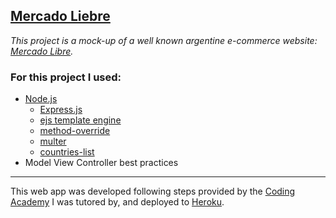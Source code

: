 [Mercado Liebre](https://mercado-liebre-smg.herokuapp.com/)
---

_This project is a mock-up of a well known argentine e-commerce website: [Mercado Libre](https://www.mercadolibre.com.ar/)._


<h3>For this project I used:</h3>  

- [Node.js](https://nodejs.org)  
    - [Express.js](https://expressjs.com/)
    - [ejs template engine](https://ejs.co/)
    - [method-override](https://www.npmjs.com/package/method-override)
    - [multer](https://www.npmjs.com/package/multer)
    - [countries-list](https://www.npmjs.com/package/countries-list)
- Model View Controller best practices

---

This web app was developed following steps provided by the [Coding Academy](https://www.digitalhouse.com/) I was tutored by, and deployed to [Heroku](https://devcenter.heroku.com/start).